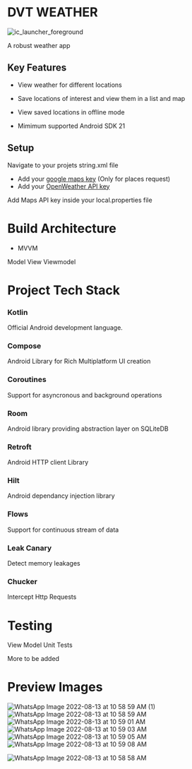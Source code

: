 # DVT WEATHER

![ic_launcher_foreground](https://user-images.githubusercontent.com/41139653/185108608-114cf0a5-4d05-4754-93df-e289b3736c5b.png)

A robust weather app
## Key Features

- View weather for different locations
- Save locations of interest and view them in a list and map 
- View saved locations in offline mode

- Mimimum supported Android SDK 21

## Setup

Navigate to your projets string.xml file
- Add your [google maps key](https://developers.google.com/maps/documentation/android-sdk/get-api-key) (Only for places request)
- Add your [OpenWeather API key](https://openweathermap.org/)

Add Maps API key inside your local.properties file 

# Build Architecture

- MVVM

Model View Viewmodel

# Project Tech Stack

### Kotlin

Official Android development language.

### Compose

Android Library for Rich Multiplatform UI creation

### Coroutines

Support for asyncronous and background operations

### Room

Android library providing abstraction layer on SQLiteDB

### Retroft

Android HTTP client Library

### Hilt

Android dependancy injection library

### Flows

Support for continuous stream of data

### Leak Canary

Detect memory leakages

### Chucker

Intercept Http Requests

# Testing

View Model Unit Tests

More to be added

# Preview Images
![WhatsApp Image 2022-08-13 at 10 58 59 AM (1)](https://user-images.githubusercontent.com/41139653/185922446-134537c5-118d-433e-8642-c4ff5a4ce6f6.jpeg)
![WhatsApp Image 2022-08-13 at 10 58 59 AM](https://user-images.githubusercontent.com/41139653/185922453-a68b2c16-5feb-4523-90fc-4bc785525b21.jpeg)
![WhatsApp Image 2022-08-13 at 10 59 01 AM](https://user-images.githubusercontent.com/41139653/185922457-6ea6a3a9-2aa3-4316-b23b-57d34e533125.jpeg)
![WhatsApp Image 2022-08-13 at 10 59 03 AM](https://user-images.githubusercontent.com/41139653/185922464-accb5fbb-6dd2-401f-ad6c-01b4d4f211b8.jpeg)
![WhatsApp Image 2022-08-13 at 10 59 05 AM](https://user-images.githubusercontent.com/41139653/185922469-7f563c86-2660-427a-9433-2808d90ade22.jpeg)
![WhatsApp Image 2022-08-13 at 10 59 08 AM](https://user-images.githubusercontent.com/41139653/185922472-55ef33f2-0945-49e0-8049-7f968ce9835e.jpeg)

![WhatsApp Image 2022-08-13 at 10 58 58 AM](https://user-images.githubusercontent.com/41139653/185922440-61d48ec5-bb8f-4f02-939e-d2b98a7a3cdd.jpeg)
